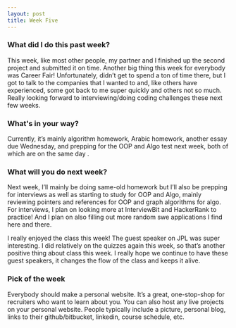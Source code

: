 ```yaml
---
layout: post
title: Week Five
---
```


### What did I do this past week?
This week, like most other people, my partner and I finished up the second project and submitted it on time. Another big thing this week for everybody was Career Fair! Unfortunately, didn’t get to spend a ton of time there, but I got to talk to the companies that I wanted to and, like others have experienced, some got back to me super quickly and others not so much. Really looking forward to interviewing/doing coding challenges these next few weeks.

### What's in your way?
Currently, it’s mainly algorithm homework, Arabic homework, another essay due Wednesday, and prepping for the OOP and Algo test next week, both of which are on the same day . 

### What will you do next week?
Next week, I’ll mainly be doing same-old homework but I’ll also be prepping for interviews as well as starting to study for OOP and Algo, mainly reviewing pointers and references for OOP and graph algorithms for algo. For interviews, I plan on looking more at InterviewBit and HackerRank to practice! And I plan on also filling out more random swe applications I find here and there.

I really enjoyed the class this week! The guest speaker on JPL was super interesting. I did relatively on the quizzes again this week, so that’s another positive thing about class this week. I really hope we continue to have these guest speakers, it changes the flow of the class and keeps it alive.
 
### Pick of the week
Everybody should make a personal website. It’s a great, one-stop-shop for recruiters who want to learn about you. You can also host any live projects on your personal website. People typically include a picture, personal blog, links to their github/bitbucket, linkedin, course schedule, etc.
